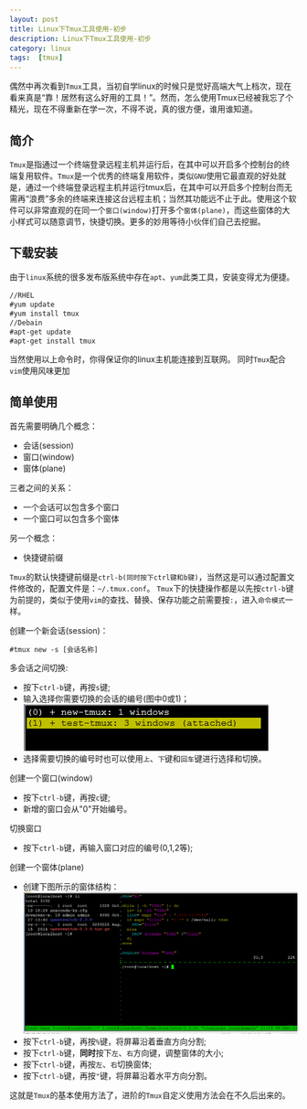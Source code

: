 ```yaml
---
layout: post
title: Linux下Tmux工具使用-初步
description: Linux下Tmux工具使用-初步
category: linux
tags:  [tmux]
---
```

偶然中再次看到`Tmux`工具，当初自学linux的时候只是觉好高端大气上档次，现在看来真是“靠！居然有这么好用的工具！”。然而，怎么使用Tmux已经被我忘了个精光，现在不得重新在学一次，不得不说，真的很方便，谁用谁知道。

## 简介

`Tmux`是指通过一个终端登录远程主机并运行后，在其中可以开启多个控制台的终端复用软件。`Tmux`是一个优秀的终端复用软件，类似`GNU`使用它最直观的好处就是，通过一个终端登录远程主机并运行tmux后，在其中可以开启多个控制台而无需再“浪费”多余的终端来连接这台远程主机；当然其功能远不止于此。使用这个软件可以非常直观的在同一个`窗口(window)`打开多个`窗体(plane)`，而这些窗体的大小样式可以随意调节，快捷切换。更多的妙用等待小伙伴们自己去挖掘。

## 下载安装

由于`linux`系统的很多发布版系统中存在`apt`、`yum`此类工具，安装变得尤为便捷。

	//RHEL
	#yum update
	#yum install tmux
	//Debain
	#apt-get update
	#apt-get install tmux

当然使用以上命令时，你得保证你的linux主机能连接到互联网。
同时`Tmux`配合`vim`使用风味更加

## 简单使用

首先需要明确几个概念：

* 会话(session)
* 窗口(window)
* 窗体(plane)

三者之间的关系：

* 一个会话可以包含多个窗口
* 一个窗口可以包含多个窗体

另一个概念：

* 快捷键前缀

`Tmux`的默认快捷键前缀是`ctrl-b(同时按下ctrl键和b键)`，当然这是可以通过配置文件修改的，配置文件是：`~/.tmux.conf`。
`Tmux`下的快捷操作都是以先按`ctrl-b`键为前提的，类似于使用`vim`的查找、替换、保存功能之前需要按`:`，进入`命令模式`一样。

创建一个新会话(session)：

	#tmux new -s [会话名称]

多会话之间切换:

* 按下`ctrl-b`键，再按`s`键;
* 输入选择你需要切换的会话的编号(图中0或1)；
![](/images/2015-12-8-linux-tmux-1/1.png)
* 选择需要切换的编号时也可以使用`上`、`下`键和`回车`键进行选择和切换。

创建一个窗口(window)

* 按下`ctrl-b`键，再按`c`键;
* 新增的窗口会从"0"开始编号。

切换窗口

* 按下`ctrl-b`键，再输入窗口对应的编号(0,1,2等);

创建一个窗体(plane)

* 创建下图所示的窗体结构：
![](/images/2015-12-8-linux-tmux-1/2.png)
* 按下`ctrl-b`键，再按`%`键，将屏幕沿着垂直方向分割;
* 按下`ctrl-b`键，<b>同时</b>按下`左`、`右`方向键，调整窗体的大小;
* 按下`ctrl-b`键，再按`左`、`右`切换窗体;
* 按下`ctrl-b`键，再按`"`键，将屏幕沿着水平方向分割。

这就是`Tmux`的基本使用方法了，进阶的`Tmux`自定义使用方法会在不久后出来的。
